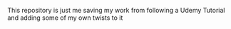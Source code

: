 This repository is just me saving my work from following a Udemy Tutorial and adding some of my own twists to it
